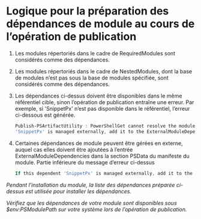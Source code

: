 # Logique pour la préparation des dépendances de module au cours de l’opération de publication
1.  Les modules répertoriés dans le cadre de RequiredModules sont considérés comme des dépendances.
2.  Les modules répertoriés dans le cadre de NestedModules, dont la base de modules n’est pas sous la base de modules spécifiée, sont considérés comme des dépendances.

3.  Les dépendances ci-dessus doivent être disponibles dans le même référentiel cible, sinon l’opération de publication entraîne une erreur.
    Par exemple, si 'SnippetPx' n’est pas disponible dans le référentiel, l’erreur ci-dessous est générée.
    ```powershell
    Publish-PSArtifactUtility : PowerShellGet cannot resolve the module dependency 'SnippetPx' of the module 'TypePx' on the repository 'LocalRepo'. Verify that the dependent module 'SnippetPx' is available in the repository 'LocalRepo'. If this dependent
    'SnippetPx' is managed externally, add it to the ExternalModuleDependencies entry in the PSData section of the module manifest.
    ```
4.  Certaines dépendances de module peuvent être gérées en externe, auquel cas elles doivent être ajoutées à l’entrée ExternalModuleDependencies dans la section PSData du manifeste du module.
    Partie inférieure du message d’erreur ci-dessus
    ```powershell
    If this dependent 'SnippetPx' is managed externally, add it to the ExternalModuleDependencies entry in the PSData section of the module manifest.
    ```

*Pendant l’installation du module, la liste des dépendances préparée ci-dessus est utilisée pour installer les dépendances.*

*Vérifiez que les dépendances de votre module sont disponibles sous $env:PSModulePath sur votre système lors de l’opération de publication.*


<!--HONumber=Aug16_HO3-->


